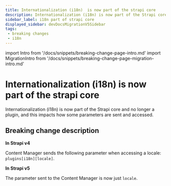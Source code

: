 ```yaml
---
title: Internationalization (i18n)  is now part of the strapi core
description: Internationalization (i18n) is now part of the Strapi core and no longer a plugin, and this impacts how some the locale parameter is sent and accessed.
sidebar_label: i18n part of strapi core
displayed_sidebar: devDocsMigrationV5Sidebar
tags:
 - breaking changes
 - i18n
---
```


import Intro from '/docs/snippets/breaking-change-page-intro.md'
import MigrationIntro from '/docs/snippets/breaking-change-page-migration-intro.md'

# Internationalization (i18n) is now part of the strapi core 

Internationalization (i18n) is now part of the Strapi core and no longer a plugin, and this impacts how some parameters are sent and accessed.

 <Intro />

## Breaking change description

<SideBySideContainer>

<SideBySideColumn>

**In Strapi v4**

Content Manager sends the following parameter when accessing a locale: `plugins[i18n][locale]`.

</SideBySideColumn>

<SideBySideColumn>

**In Strapi v5**

The parameter sent to the Content Manager is now just `locale`.

</SideBySideColumn>

</SideBySideContainer>
